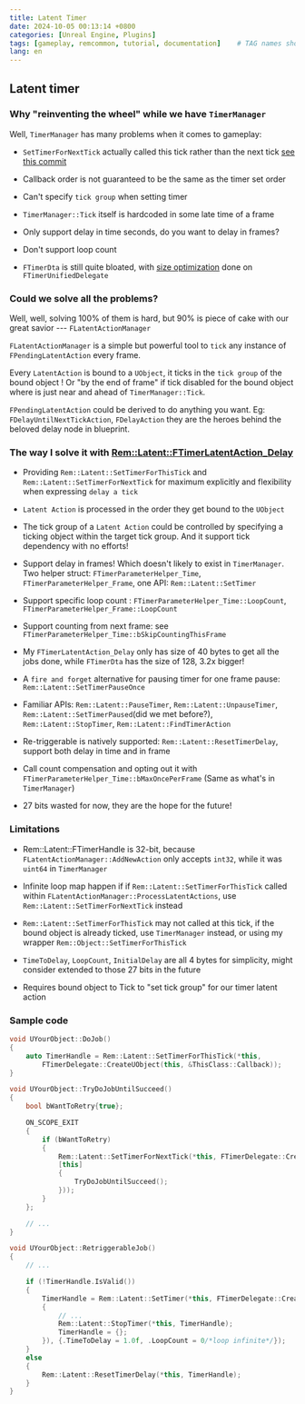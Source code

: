 ```yaml
---
title: Latent Timer
date: 2024-10-05 00:13:14 +0800
categories: [Unreal Engine, Plugins]
tags: [gameplay, remcommon, tutorial, documentation]    # TAG names should always be lowercase
lang: en
---
```


## Latent timer

### Why "reinventing the wheel" while we have `TimerManager`

Well, `TimerManager` has many problems when it comes to gameplay:

- `SetTimerForNextTick` actually called this tick rather than the next tick [see this commit](https://github.com/EpicGames/UnrealEngine/commit/6e2c11d3544ea67564e259703b074c6e24e530fa)

- Callback order is not guaranteed to be the same as the timer set order

- Can't specify `tick group` when setting timer

- `TimerManager::Tick` itself is hardcoded in some late time of a frame

- Only support delay in time seconds, do you want to delay in frames?

- Don't support loop count

- `FTimerDta` is still quite bloated, with [size optimization](https://github.com/EpicGames/UnrealEngine/commit/dc7199ef66bbeed3078a1e658b1043967ff7dbeb) done on `FTimerUnifiedDelegate`


### Could we solve all the problems?

Well, well, solving 100% of them is hard, but 90% is piece of cake with our great savior --- `FLatentActionManager`

`FLatentActionManager` is a simple but powerful tool to `tick` any instance of `FPendingLatentAction` every frame.

Every `LatentAction` is bound to a `UObject`, it ticks in the `tick group` of the bound object ! Or "by the end of frame" if tick disabled for the bound object where is just near and ahead of `TimerManager::Tick`.

`FPendingLatentAction` could be derived to do anything you want. Eg: `FDelayUntilNextTickAction`, `FDelayAction` they are the heroes behind the beloved delay node in blueprint.

### The way I solve it with [Rem::Latent::FTimerLatentAction_Delay](https://github.com/RemRemRemRe/RemCommon/blob/main/Source/RemCommon/Public/Latent/RemLatentTimer.h)

- Providing `Rem::Latent::SetTimerForThisTick` and `Rem::Latent::SetTimerForNextTick` for maximum explicitly and flexibility when expressing `delay a tick`

- `Latent Action` is processed in the order they get bound to the `UObject`

- The tick group of a `Latent Action` could be controlled by specifying a ticking object within the target tick group. And it support tick dependency with no efforts!

- Support delay in frames! Which doesn't likely to exist in `TimerManager`. Two helper struct: `FTimerParameterHelper_Time`, `FTimerParameterHelper_Frame`, one API: `Rem::Latent::SetTimer`

- Support specific loop count : `FTimerParameterHelper_Time::LoopCount`, `FTimerParameterHelper_Frame::LoopCount`

- Support counting from next frame: see `FTimerParameterHelper_Time::bSkipCountingThisFrame`

- My `FTimerLatentAction_Delay` only has size of 40 bytes to get all the jobs done, while `FTimerDta` has the size of 128, 3.2x bigger!

- A `fire and forget` alternative for pausing timer for one frame pause: `Rem::Latent::SetTimerPauseOnce`

- Familiar APIs: `Rem::Latent::PauseTimer`, `Rem::Latent::UnpauseTimer`, `Rem::Latent::SetTimerPaused`(did we met before?), `Rem::Latent::StopTimer`, `Rem::Latent::FindTimerAction`

- Re-triggerable is natively supported: `Rem::Latent::ResetTimerDelay`, support both delay in time and in frame

- Call count compensation and opting out it with `FTimerParameterHelper_Time::bMaxOncePerFrame` (Same as what's in `TimerManager`)

- 27 bits wasted for now, they are the hope for the future!

### Limitations

- Rem::Latent::FTimerHandle is 32-bit, because `FLatentActionManager::AddNewAction` only accepts `int32`, while it was `uint64` in `TimerManager`

- Infinite loop map happen if if `Rem::Latent::SetTimerForThisTick` called within `FLatentActionManager::ProcessLatentActions`, use `Rem::Latent::SetTimerForNextTick` instead

- `Rem::Latent::SetTimerForThisTick` may not called at this tick, if the bound object is already ticked, use `TimerManager` instead, or using my wrapper `Rem::Object::SetTimerForThisTick`

- `TimeToDelay`, `LoopCount`, `InitialDelay` are all 4 bytes for simplicity, might consider extended to those 27 bits in the future

- Requires bound object to Tick to "set tick group" for our timer latent action

### Sample code

```cpp
void UYourObject::DoJob()
{
    auto TimerHandle = Rem::Latent::SetTimerForThisTick(*this,
        FTimerDelegate::CreateUObject(this, &ThisClass::Callback));
}
```

```cpp
void UYourObject::TryDoJobUntilSucceed()
{
    bool bWantToRetry{true};

    ON_SCOPE_EXIT
    {
        if (bWantToRetry)
        {
            Rem::Latent::SetTimerForNextTick(*this, FTimerDelegate::CreateWeakLambda(this,
            [this]
            {
                TryDoJobUntilSucceed();
            }));
        }
    };

    // ...
}
```

```cpp
void UYourObject::RetriggerableJob()
{
    // ...

    if (!TimerHandle.IsValid())
    {
        TimerHandle = Rem::Latent::SetTimer(*this, FTimerDelegate::CreateWeakLambda(this, [this]
        {
            // ...
            Rem::Latent::StopTimer(*this, TimerHandle);
            TimerHandle = {};
        }), {.TimeToDelay = 1.0f, .LoopCount = 0/*loop infinite*/});
    }
    else
    {
        Rem::Latent::ResetTimerDelay(*this, TimerHandle);
    }
}
```
